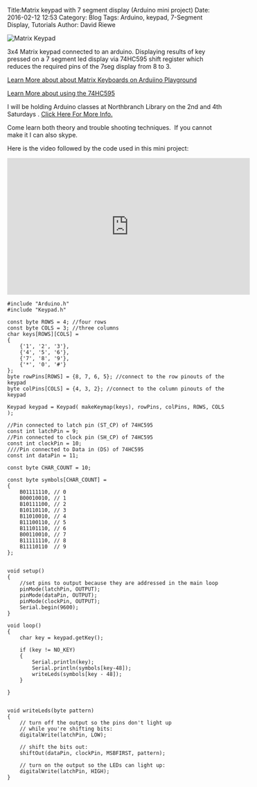 Title:Matrix keypad with 7 segment display (Arduino mini project)
Date: 2016-02-12 12:53
Category: Blog
Tags: Arduino, keypad, 7-Segment Display, Tutorials
Author: David Riewe


![Matrix Keypad](/images/matrixkeypad.png)

3x4 Matrix keypad connected to an arduino. Displaying results of key pressed on a 7 segment led display via 74HC595 shift register which
reduces the required pins of the 7seg display from 8 to 3.

[Learn More about about Matrix Keyboards on Arduiino Playground](http://playground.arduino.cc/Main/KeypadTutorial)

[Learn More about using the 74HC595](https://www.arduino.cc/en/Tutorial/ShiftOut)

I will be holding Arduino classes at Northbranch Library on the 2nd and
4th Saturdays . [Click Here For More Info.](http://www.meetup.com/hackerspacetech.com)

Come learn both theory and trouble shooting techniques.  If you cannot
make it I can also skype.

Here is the video followed by the code used in this mini project:

<iframe width="560" height="315" src="https://www.youtube.com/embed/lIJE86yvEU0" frameborder="0" allowfullscreen></iframe>


```
#include "Arduino.h"
#include "Keypad.h"

const byte ROWS = 4; //four rows
const byte COLS = 3; //three columns
char keys[ROWS][COLS] =
{
	{'1', '2', '3'},
	{'4', '5', '6'},
	{'7', '8', '9'},
	{'*', '0', '#'}
};
byte rowPins[ROWS] = {8, 7, 6, 5}; //connect to the row pinouts of the keypad
byte colPins[COLS] = {4, 3, 2}; //connect to the column pinouts of the keypad

Keypad keypad = Keypad( makeKeymap(keys), rowPins, colPins, ROWS, COLS );

//Pin connected to latch pin (ST_CP) of 74HC595
const int latchPin = 9;
//Pin connected to clock pin (SH_CP) of 74HC595
const int clockPin = 10;
////Pin connected to Data in (DS) of 74HC595
const int dataPin = 11;

const byte CHAR_COUNT = 10;

const byte symbols[CHAR_COUNT] =
{
	B01111110, // 0
	B00010010, // 1
	B10111100, // 2
	B10110110, // 3
	B11010010, // 4
	B11100110, // 5
	B11101110, // 6
	B00110010, // 7
	B11111110, // 8
	B11110110  // 9
};


void setup()
{
	//set pins to output because they are addressed in the main loop
	pinMode(latchPin, OUTPUT);
	pinMode(dataPin, OUTPUT);
	pinMode(clockPin, OUTPUT);
	Serial.begin(9600);
}

void loop()
{
	char key = keypad.getKey();

	if (key != NO_KEY)
	{
		Serial.println(key);
		Serial.println(symbols[key-48]);
		writeLeds(symbols[key - 48]);
	}

}


void writeLeds(byte pattern)
{
	// turn off the output so the pins don't light up
	// while you're shifting bits:
	digitalWrite(latchPin, LOW);

	// shift the bits out:
	shiftOut(dataPin, clockPin, MSBFIRST, pattern);

	// turn on the output so the LEDs can light up:
	digitalWrite(latchPin, HIGH);
}
```

